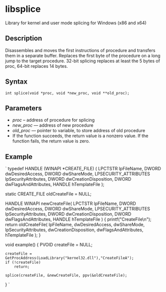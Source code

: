 libsplice
=========
Library for kernel and user mode splicing for Windows (x86 and x64)

Description
--------
Disassembles and moves the first instructions of procedure and transfers them in a separate buffer. Replaces the first byte of the procedure on a long jump to the target procedure. 
32-bit splicing replaces at least the 5 bytes of proc, 64-bit replaces 14 bytes.

Syntax
------
`int splice(void *proc, void *new_proc, void **old_proc);`

Parameters
----------
- *proc* – address of procedure for splicing
- *new_proc* — address of new procedure
- *old_proc* — pointer to variable, to store address of old procedure
- If the function succeeds, the return value is a nonzero value.
If the function fails, the return value is zero.

Example
-------

`
typedef HANDLE (WINAPI *CREATE_FILE) (
	LPCTSTR lpFileName,
	DWORD dwDesiredAccess,
	DWORD dwShareMode,
	LPSECURITY_ATTRIBUTES lpSecurityAttributes,
	DWORD dwCreationDisposition,
	DWORD dwFlagsAndAttributes,
	HANDLE hTemplateFile
	);

static CREATE_FILE oldCreateFile = NULL;

HANDLE WINAPI newCreateFile(
	LPCTSTR lpFileName,
	DWORD dwDesiredAccess,
	DWORD dwShareMode,
	LPSECURITY_ATTRIBUTES lpSecurityAttributes,
	DWORD dwCreationDisposition,
	DWORD dwFlagsAndAttributes,
	HANDLE hTemplateFile
	)
{
	printf("CreateFile\n");
	return oldCreateFile(
		lpFileName,
		dwDesiredAccess,
		dwShareMode,
		lpSecurityAttributes,
		dwCreationDisposition,
		dwFlagsAndAttributes,
		hTemplateFile
		);
}

void example()
{
	PVOID	createFile = NULL;

	createFile = GetProcAddress(LoadLibrary("kernel32.dll"),"CreateFileA");
	if (!createFile)
		return;

	splice(createFile, &newCreateFile, ppv(&oldCreateFile);
}
`